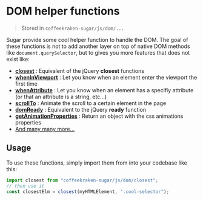 # DOM helper functions

> Stored in `coffeekraken-sugar/js/dom/...`

Sugar provide some cool helper function to handle the DOM. The goal of these functions is not to add another layer on top of native DOM methods like `document.querySelector`, but to gives you more features that does not exist like:

- **[closest](../src/js/dom/closest.md)** : Equivalent of the jQuery **closest** functions
- **[whenInViewport](../src/js/dom/whenInViewport.md)** : Let you know when an element enter the viewport the first time
- **[whenAttribute](../src/js/dom/whenAttribute.md)** : Let you know when an element has a specifiy attribute (or that an attribute is a string, etc...)
- **[scrollTo](../src/js/dom/scrollTo.md)** : Animate the scroll to a certain element in the page
- **[domReady](../src/js/dom/domReady.md)** : Equivalent to the jQuery **ready** function
- **[getAnimationProperties](../src/js/dom/getAnimationProperties.md)** : Return an object with the css animations properties
- [And many many more...](../src/js/dom)

## Usage

To use these functions, simply import them from into your codebase like this:

```js
import closest from "coffeekraken-sugar/js/dom/closest";
// then use it
const closestElm = closest(myHTMLElement, ".cool-selector");
```
